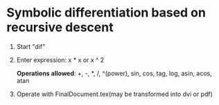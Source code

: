 # Symbolic differentiation based on recursive descent

1. Start "dif"
2. Enter expression: x * x or x ^ 2 <p>
<b>Operations allowed</b>: +, -, *, /, ^(power), sin, cos, tag, log, asin, acos, atan

3. Operate with FinalDocument.tex(may be transformed into dvi or pdf)
